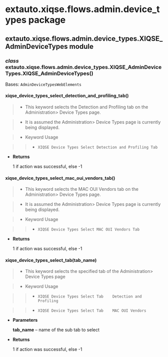 # extauto.xiqse.flows.admin.device_types package

## extauto.xiqse.flows.admin.device_types.XIQSE_AdminDeviceTypes module


### _class_ extauto.xiqse.flows.admin.device_types.XIQSE_AdminDeviceTypes.XIQSE_AdminDeviceTypes()
Bases: `AdminDeviceTypesWebElements`


#### xiqse_device_types_select_detection_and_profiling_tab()
> 
> * This keyword selects the Detection and Profiling tab on the Administration> Device Types page.


> * It is assumed the Administration> Device Types page is currently being displayed.


> * Keyword Usage

> > 
> > * `XIQSE Device Types Select Detection and Profiling Tab`


* **Returns**

    1 if action was successful, else -1



#### xiqse_device_types_select_mac_oui_vendors_tab()
> 
> * This keyword selects the MAC OUI Vendors tab on the Administration> Device Types page.


> * It is assumed the Administration> Device Types page is currently being displayed.


> * Keyword Usage

> > 
> > * `XIQSE Device Types Select MAC OUI Vendors Tab`


* **Returns**

    1 if action was successful, else -1



#### xiqse_device_types_select_tab(tab_name)
> 
> * This keyword selects the specified tab of the Administration> Device Types page


> * Keyword Usage

> > 
> > * `XIQSE Device Types Select Tab    Detection and Profiling`


> > * `XIQSE Device Types Select Tab    MAC OUI Vendors`


* **Parameters**

    **tab_name** – name of the sub tab to select



* **Returns**

    1 if action was successful, else -1
